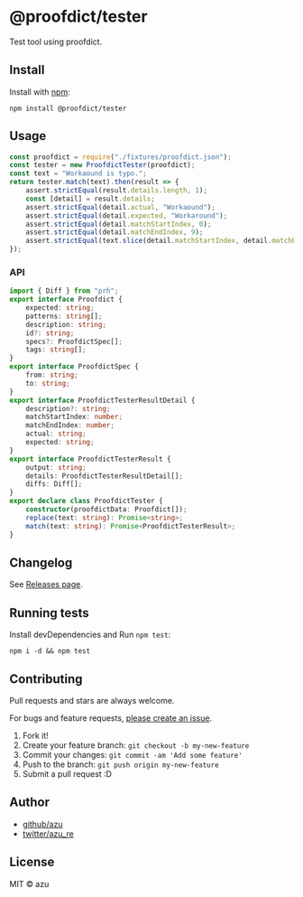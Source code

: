 # @proofdict/tester

Test tool using proofdict.

## Install

Install with [npm](https://www.npmjs.com/):

    npm install @proofdict/tester

## Usage

```ts
const proofdict = require("./fixtures/proofdict.json");
const tester = new ProofdictTester(proofdict);
const text = "Workaound is typo.";
return tester.match(text).then(result => {
    assert.strictEqual(result.details.length, 1);
    const [detail] = result.details;
    assert.strictEqual(detail.actual, "Workaound");
    assert.strictEqual(detail.expected, "Workaround");
    assert.strictEqual(detail.matchStartIndex, 0);
    assert.strictEqual(detail.matchEndIndex, 9);
    assert.strictEqual(text.slice(detail.matchStartIndex, detail.matchEndIndex), "Workaound");
});

```

### API

```ts
import { Diff } from "prh";
export interface Proofdict {
    expected: string;
    patterns: string[];
    description: string;
    id?: string;
    specs?: ProofdictSpec[];
    tags: string[];
}
export interface ProofdictSpec {
    from: string;
    to: string;
}
export interface ProofdictTesterResultDetail {
    description?: string;
    matchStartIndex: number;
    matchEndIndex: number;
    actual: string;
    expected: string;
}
export interface ProofdictTesterResult {
    output: string;
    details: ProofdictTesterResultDetail[];
    diffs: Diff[];
}
export declare class ProofdictTester {
    constructor(proofdictData: Proofdict[]);
    replace(text: string): Promise<string>;
    match(text: string): Promise<ProofdictTesterResult>;
}
```

## Changelog

See [Releases page](https://github.com/proofdict/proofdict/releases).

## Running tests

Install devDependencies and Run `npm test`:

    npm i -d && npm test

## Contributing

Pull requests and stars are always welcome.

For bugs and feature requests, [please create an issue](https://github.com/proofdict/proofdict/issues).

1. Fork it!
2. Create your feature branch: `git checkout -b my-new-feature`
3. Commit your changes: `git commit -am 'Add some feature'`
4. Push to the branch: `git push origin my-new-feature`
5. Submit a pull request :D

## Author

- [github/azu](https://github.com/azu)
- [twitter/azu_re](https://twitter.com/azu_re)

## License

MIT © azu
